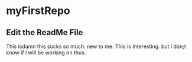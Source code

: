 # myFirstRepo
## Edit the ReadMe File
This isdamn this sucks so much: new to me. This is Interesting. but i don;t know if i will be working on thus.
